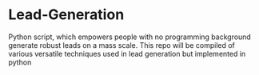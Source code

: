 # Lead-Generation
Python script, which empowers people with no programming background generate robust leads on a mass scale. This repo will be compiled of various versatile techniques used in lead generation but implemented in python

